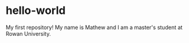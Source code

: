 # hello-world
My first repository!
My name is Mathew and I am a master's student at Rowan University.
